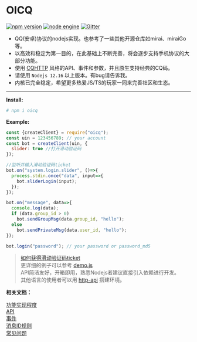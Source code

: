 # OICQ

[![npm version](https://img.shields.io/npm/v/oicq.svg?logo=npm)](https://www.npmjs.com/package/oicq)
[![node engine](https://img.shields.io/node/v/oicq.svg)](https://nodejs.org)
[![Gitter](https://badges.gitter.im/takayama-lily/oicq.svg)](https://gitter.im/takayama-lily/oicq?utm_source=badge&utm_medium=badge&utm_campaign=pr-badge)

* QQ(安卓)协议的nodejs实现。也参考了一些其他开源仓库如mirai、miraiGo等。  
* 以高效和稳定为第一目的，在此基础上不断完善，将会逐步支持手机协议的大部分功能。
* 使用 [CQHTTP](https://cqhttp.cc) 风格的API、事件和参数，并且原生支持经典的CQ码。  
* 请使用 `Nodejs 12.16` 以上版本。有bug请告诉我。
* 内核已完全稳定，希望更多热爱JS/TS的玩家一同来完善社区和生态。

----

**Install:**

```bash
# npm i oicq
```

**Example:**

```js
const {createClient} = require("oicq");
const uin = 123456789; // your account
const bot = createClient(uin, {
  slider: true //打开滑动验证码
});

//监听并输入滑动验证码ticket
bot.on("system.login.slider", ()=>{
  process.stdin.once("data", input=>{
    bot.sliderLogin(input);
  });
});

bot.on("message", data=>{
  console.log(data);
  if (data.group_id > 0)
    bot.sendGroupMsg(data.group_id, "hello");
  else
    bot.sendPrivateMsg(data.user_id, "hello");
});

bot.login("password"); // your password or password_md5
```

> [如何获得滑动验证码ticket](https://github.com/takayama-lily/onebot/issues/28)  
> 更详细的例子可以参考 [demo.js](docs/demo.js)  
> API简洁友好，开箱即用，熟悉Nodejs者建议直接引入依赖进行开发。  
> 其他语言的使用者可以用 [http-api](https://github.com/takayama-lily/onebot) 搭建环境。

**相关文档：**

[功能实现程度](./docs/project.md)  
[API](./docs/api.md)  
[事件](./docs/event.md)  
[消息ID规则](./docs/msgid.md)  
[常见问题](https://github.com/takayama-lily/onebot/issues/12)
